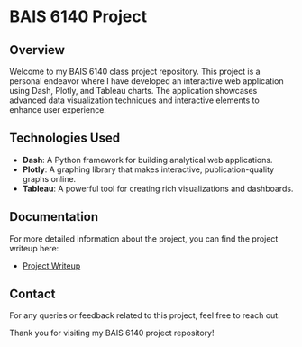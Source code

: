 # BAIS 6140 Project

## Overview
Welcome to my BAIS 6140 class project repository. This project is a personal endeavor where I have developed an interactive web application using Dash, Plotly, and Tableau charts. The application showcases advanced data visualization techniques and interactive elements to enhance user experience.

## Technologies Used
- **Dash**: A Python framework for building analytical web applications.
- **Plotly**: A graphing library that makes interactive, publication-quality graphs online.
- **Tableau**: A powerful tool for creating rich visualizations and dashboards.

## Documentation
For more detailed information about the project, you can find the project writeup here:
- [Project Writeup](https://github.com/ericTrautsch/bais6140project/blob/main/docs/final_writeup.md)

## Contact
For any queries or feedback related to this project, feel free to reach out.

Thank you for visiting my BAIS 6140 project repository!

